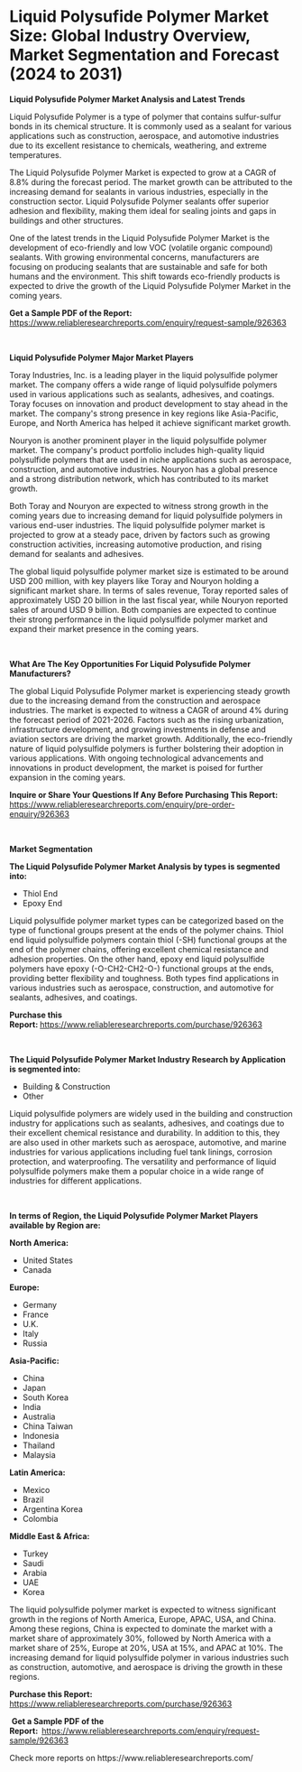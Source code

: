 <p><h1>Liquid Polysufide Polymer Market Size: Global Industry Overview, Market Segmentation and Forecast (2024 to 2031)</h1></p><p><strong>Liquid Polysufide Polymer Market Analysis and Latest Trends</strong></p>
<p><p>Liquid Polysufide Polymer is a type of polymer that contains sulfur-sulfur bonds in its chemical structure. It is commonly used as a sealant for various applications such as construction, aerospace, and automotive industries due to its excellent resistance to chemicals, weathering, and extreme temperatures.</p><p>The Liquid Polysufide Polymer Market is expected to grow at a CAGR of 8.8% during the forecast period. The market growth can be attributed to the increasing demand for sealants in various industries, especially in the construction sector. Liquid Polysufide Polymer sealants offer superior adhesion and flexibility, making them ideal for sealing joints and gaps in buildings and other structures.</p><p>One of the latest trends in the Liquid Polysufide Polymer Market is the development of eco-friendly and low VOC (volatile organic compound) sealants. With growing environmental concerns, manufacturers are focusing on producing sealants that are sustainable and safe for both humans and the environment. This shift towards eco-friendly products is expected to drive the growth of the Liquid Polysufide Polymer Market in the coming years.</p></p>
<p><strong>Get a Sample PDF of the Report:&nbsp;</strong> <a href="https://www.reliableresearchreports.com/enquiry/request-sample/926363">https://www.reliableresearchreports.com/enquiry/request-sample/926363</a></p>
<p>&nbsp;</p>
<p><strong>Liquid Polysufide Polymer Major Market Players</strong></p>
<p><p>Toray Industries, Inc. is a leading player in the liquid polysulfide polymer market. The company offers a wide range of liquid polysulfide polymers used in various applications such as sealants, adhesives, and coatings. Toray focuses on innovation and product development to stay ahead in the market. The company's strong presence in key regions like Asia-Pacific, Europe, and North America has helped it achieve significant market growth.</p><p>Nouryon is another prominent player in the liquid polysulfide polymer market. The company's product portfolio includes high-quality liquid polysulfide polymers that are used in niche applications such as aerospace, construction, and automotive industries. Nouryon has a global presence and a strong distribution network, which has contributed to its market growth.</p><p>Both Toray and Nouryon are expected to witness strong growth in the coming years due to increasing demand for liquid polysulfide polymers in various end-user industries. The liquid polysulfide polymer market is projected to grow at a steady pace, driven by factors such as growing construction activities, increasing automotive production, and rising demand for sealants and adhesives.</p><p>The global liquid polysulfide polymer market size is estimated to be around USD 200 million, with key players like Toray and Nouryon holding a significant market share. In terms of sales revenue, Toray reported sales of approximately USD 20 billion in the last fiscal year, while Nouryon reported sales of around USD 9 billion. Both companies are expected to continue their strong performance in the liquid polysulfide polymer market and expand their market presence in the coming years.</p></p>
<p>&nbsp;</p>
<p><strong>What Are The Key Opportunities For Liquid Polysufide Polymer Manufacturers?</strong></p>
<p><p>The global Liquid Polysufide Polymer market is experiencing steady growth due to the increasing demand from the construction and aerospace industries. The market is expected to witness a CAGR of around 4% during the forecast period of 2021-2026. Factors such as the rising urbanization, infrastructure development, and growing investments in defense and aviation sectors are driving the market growth. Additionally, the eco-friendly nature of liquid polysulfide polymers is further bolstering their adoption in various applications. With ongoing technological advancements and innovations in product development, the market is poised for further expansion in the coming years.</p></p>
<p><strong>Inquire or Share Your Questions If Any Before Purchasing This Report:</strong> <a href="https://www.reliableresearchreports.com/enquiry/pre-order-enquiry/926363">https://www.reliableresearchreports.com/enquiry/pre-order-enquiry/926363</a></p>
<p>&nbsp;</p>
<p><strong>Market Segmentation</strong></p>
<p><strong>The Liquid Polysufide Polymer Market Analysis by types is segmented into:</strong></p>
<p><ul><li>Thiol End</li><li>Epoxy End</li></ul></p>
<p><p>Liquid polysulfide polymer market types can be categorized based on the type of functional groups present at the ends of the polymer chains. Thiol end liquid polysulfide polymers contain thiol (-SH) functional groups at the end of the polymer chains, offering excellent chemical resistance and adhesion properties. On the other hand, epoxy end liquid polysulfide polymers have epoxy (-O-CH2-CH2-O-) functional groups at the ends, providing better flexibility and toughness. Both types find applications in various industries such as aerospace, construction, and automotive for sealants, adhesives, and coatings.</p></p>
<p><strong>Purchase this Report:&nbsp;</strong><a href="https://www.reliableresearchreports.com/purchase/926363">https://www.reliableresearchreports.com/purchase/926363</a></p>
<p>&nbsp;</p>
<p><strong>The Liquid Polysufide Polymer Market Industry Research by Application is segmented into:</strong></p>
<p><ul><li>Building & Construction</li><li>Other</li></ul></p>
<p><p>Liquid polysulfide polymers are widely used in the building and construction industry for applications such as sealants, adhesives, and coatings due to their excellent chemical resistance and durability. In addition to this, they are also used in other markets such as aerospace, automotive, and marine industries for various applications including fuel tank linings, corrosion protection, and waterproofing. The versatility and performance of liquid polysulfide polymers make them a popular choice in a wide range of industries for different applications.</p></p>
<p>&nbsp;</p>
<p><strong>In terms of Region, the Liquid Polysufide Polymer Market Players available by Region are:</strong></p>
<p>
    <p> <strong> North America: </strong>
        <ul>
            <li>United States</li>
            <li>Canada</li>
        </ul>
        </p> 
    <p> <strong> Europe: </strong>
        <ul>
            <li>Germany</li>
            <li>France</li>
            <li>U.K.</li>
            <li>Italy</li>
            <li>Russia</li>
        </ul>
        </p> 
    <p> <strong> Asia-Pacific: </strong>
        <ul>
            <li>China</li>
            <li>Japan</li>
            <li>South Korea</li>
            <li>India</li>
            <li>Australia</li>
            <li>China Taiwan</li>
            <li>Indonesia</li>
            <li>Thailand</li>
            <li>Malaysia</li>
        </ul>
        </p> 
    <p> <strong> Latin America: </strong>
        <ul>
            <li>Mexico</li>
            <li>Brazil</li>
            <li>Argentina Korea</li>
            <li>Colombia</li>
        </ul>
        </p> 
    <p> <strong> Middle East & Africa: </strong>
        <ul>
            <li>Turkey</li>
            <li>Saudi</li>
            <li>Arabia</li>
            <li>UAE</li>
            <li>Korea</li>
        </ul>
    </p>
    </p>
<p><p>The liquid polysulfide polymer market is expected to witness significant growth in the regions of North America, Europe, APAC, USA, and China. Among these regions, China is expected to dominate the market with a market share of approximately 30%, followed by North America with a market share of 25%, Europe at 20%, USA at 15%, and APAC at 10%. The increasing demand for liquid polysulfide polymer in various industries such as construction, automotive, and aerospace is driving the growth in these regions.</p></p>
<p><strong>Purchase this Report: </strong><a href="https://www.reliableresearchreports.com/purchase/926363">https://www.reliableresearchreports.com/purchase/926363</a></p>
<p>&nbsp;<strong>Get a Sample PDF of the Report:&nbsp;&nbsp;</strong><a href="https://www.reliableresearchreports.com/enquiry/request-sample/926363">https://www.reliableresearchreports.com/enquiry/request-sample/926363</a></p>
<p><strong></strong></p>
<p>Check more reports on https://www.reliableresearchreports.com/</p>